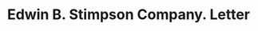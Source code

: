 ---
doi: 10.7916/D83J4R03
date_other: '1925'
date_other_textual: '1925'
form: correspondence
genre:
- Letters (correspondence)
name:
- Edwin B. Stimpson Company
object_in_context_url: https://biggert.cul.columbia.edu/items/view/ave_biggert_00850
subject_hierarchical_geographic:
- New York, New York, United States
subject_name:
- Edwin B. Stimpson Company
title: Edwin B. Stimpson Company. Letter
sort_title: Edwin B. Stimpson Company. Letter
call_number: ave_biggert_00850
coordinates:
- 40.69277777777778,-73.99027777777778
pid: ave_biggert_00850
identifiers: ave_biggert_00850
thumbnail: false
permalink: /biggert/ave_biggert_00850/
layout: iiif-image-page
---